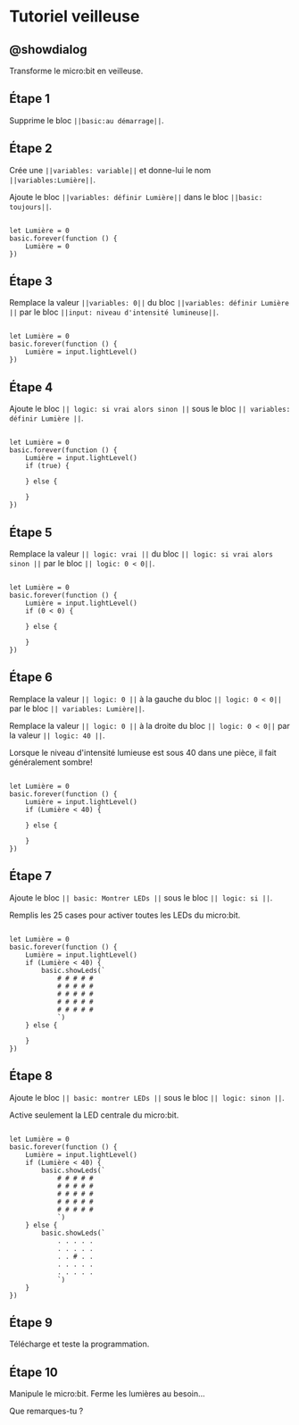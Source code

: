 # Tutoriel veilleuse

## @showdialog

Transforme le micro:bit en veilleuse.

## Étape 1

Supprime le bloc ``||basic:au démarrage||``.

## Étape 2

Crée une ``||variables: variable||`` et donne-lui le nom ``||variables:Lumière||``.

Ajoute le bloc ``||variables: définir Lumière||`` dans le bloc ``||basic: toujours||``.

```blocks

let Lumière = 0
basic.forever(function () {
    Lumière = 0
})

```

## Étape 3

Remplace la valeur ``||variables: 0||`` du bloc ``||variables: définir Lumière ||`` par le bloc ``||input: niveau d'intensité lumineuse||``. 


```blocks

let Lumière = 0
basic.forever(function () {
    Lumière = input.lightLevel()
})

```

## Étape 4

Ajoute le bloc ``|| logic: si vrai alors sinon ||`` sous le bloc ``|| variables: définir Lumière ||``.

```blocks

let Lumière = 0
basic.forever(function () {
    Lumière = input.lightLevel()
    if (true) {
    	
    } else {
    	
    }
})

```

## Étape 5

Remplace la valeur ``|| logic: vrai ||`` du bloc ``|| logic: si vrai alors sinon ||`` par le bloc ``|| logic: 0 < 0||``. 

```blocks

let Lumière = 0
basic.forever(function () {
    Lumière = input.lightLevel()
    if (0 < 0) {
    	
    } else {
    	
    }
})

```

## Étape 6

Remplace la valeur ``|| logic: 0 ||`` à la gauche du bloc ``|| logic: 0 < 0||`` par le bloc ``|| variables: Lumière||``. 

Remplace la valeur ``|| logic: 0 ||`` à la droite du bloc ``|| logic: 0 < 0||`` par la valeur ``|| logic: 40 ||``.

Lorsque le niveau d'intensité lumieuse est sous 40 dans une pièce, il fait généralement sombre! 

```blocks

let Lumière = 0
basic.forever(function () {
    Lumière = input.lightLevel()
    if (Lumière < 40) {
    	
    } else {
    	
    }
})

```

## Étape 7

Ajoute le bloc ``|| basic: Montrer LEDs ||`` sous le bloc ``|| logic: si ||``.

Remplis les 25 cases pour activer toutes les LEDs du micro:bit.

```blocks

let Lumière = 0
basic.forever(function () {
    Lumière = input.lightLevel()
    if (Lumière < 40) {
        basic.showLeds(`
            # # # # #
            # # # # #
            # # # # #
            # # # # #
            # # # # #
            `)
    } else {
    	
    }
})

```

## Étape 8

Ajoute le bloc ``|| basic: montrer LEDs ||`` sous le bloc ``|| logic: sinon ||``.

Active seulement la LED centrale du micro:bit.

```blocks

let Lumière = 0
basic.forever(function () {
    Lumière = input.lightLevel()
    if (Lumière < 40) {
        basic.showLeds(`
            # # # # #
            # # # # #
            # # # # #
            # # # # #
            # # # # #
            `)
    } else {
        basic.showLeds(`
            . . . . .
            . . . . .
            . . # . .
            . . . . .
            . . . . .
            `)
    }
})

```

## Étape 9

Télécharge et teste la programmation.

## Étape 10

Manipule le micro:bit. Ferme les lumières au besoin... 

Que remarques-tu ? 